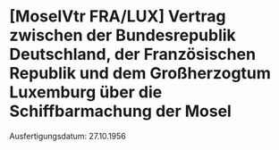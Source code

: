 # [MoselVtr FRA/LUX] Vertrag zwischen der Bundesrepublik Deutschland, der Französischen Republik und dem Großherzogtum Luxemburg über die Schiffbarmachung der Mosel

Ausfertigungsdatum: 27.10.1956

 